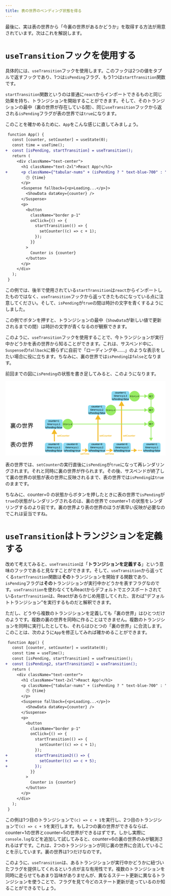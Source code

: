```yaml
---
title: 表の世界のペンディング状態を得る
---
```


最後に、実は表の世界から「今裏の世界があるかどうか」を取得する方法が用意されています。次はこれを解説します。

# `useTransition`フックを使用する

具体的には、`useTransition`フックを使用します。このフックは2つの値をタプルで返すフックであり、1つは`isPending`フラグ、もう1つは`startTransition`関数です。

`startTransition`関数というのは普通に`react`からインポートできるものと同じ効果を持ち、トランジションを開始することができます。そして、そのトランジションの最中（裏の世界が存在している間）、同じ`useTransition`フックから返される`isPending`フラグが表の世界では`true`になります。

このことを確かめるために、`App`をこんな感じに直してみましょう。

```diff tsx
 function App() {
   const [counter, setCounter] = useState(0);
   const time = useTime();
+  const [isPending, startTransition] = useTransition();
   return (
     <div className="text-center">
       <h1 className="text-2xl">React App!</h1>
+      <p className={"tabular-nums" + (isPending ? " text-blue-700" : "")}>
         🕒 {time}
       </p>
       <Suspense fallback={<p>Loading...</p>}>
         <ShowData dataKey={counter} />
       </Suspense>
       <p>
         <button
           className="border p-1"
           onClick={() => {
             startTransition(() => {
               setCounter((c) => c + 1);
             });
           }}
         >
           Counter is {counter}
         </button>
       </p>
     </div>
   );
 }
```

この例では、後半で使用されている`startTransition`は`react`からインポートしたものではなく、`useTransition`フックから返ってきたものになっている点に注意してください。そして、`isPending`が`true`の間は時計の文字を青くするようにしました。

この例でボタンを押すと、トランジションの最中（`ShowData`が新しい値で更新されるまでの間）は時計の文字が青くなるのが観察できます。

このように、`useTransition`フックを使用することで、今トランジションが実行中かどうかを表の世界から知ることができます。これは、サスペンド中に、`Suspense`の`fallback`に頼らずに自前で「ローディング中……」のような表示をしたい場合に役に立ちます。ちなみに、裏の世界では`isPending`は`false`となります。

前回までの図に`isPending`の状態を書き足してみると、このようになります。

![isPendingの状態を書き足した図](/images/react-concurrent-handson-2/pending-1.png)

表の世界では、`setCounter`の実行直後に`isPending`が`true`になって再レンダリングされます。それと同時に裏の世界が作られます。その後、サスペンドが終了して裏の世界の状態が表の世界に反映されるまで、表の世界では`isPending`は`true`のままです。

ちなみに、counter=0 の状態からボタンを押したときに表の世界で`isPending`が`true`の状態がレンダリングされるのは、裏の世界で counter=1 の状態をレンダリングするのより前です。裏の世界より表の世界のほうが素早い反映が必要なのでこれは妥当ですね。

# `useTransition`はトランジションを定義する

改めて考えてみると、`useTransition`は「**トランジションを定義する**」という意味のフックであると見なすことができます。そして、`useTransition`から返ってくる`startTransition`関数は**その**トランジションを開始する関数であり、`isPending`フラグは**その**トランジションが実行中かどうかを表すフラグなのです。`useTransition`を使わなくてもReactからデフォルトでエクスポートされている`startTransition`は、Reactがあらかじめ用意してくれた、言わば“デフォルトトランジション”を実行するものだと解釈できます。

ただし、どうやら複数のトランジションを定義しても「裏の世界」はひとつだけのようです。複数の裏の世界を同時に作ることはできません。複数のトランジションを同時に実行したとしても、それらはひとつの「裏の世界」に合流します。このことは、次のように`App`を修正してみれば確かめることができます。

```diff tsx
 function App() {
   const [counter, setCounter] = useState(0);
   const time = useTime();
   const [isPending, startTransition] = useTransition();
+  const [isPending2, startTransition2] = useTransition();
   return (
     <div className="text-center">
       <h1 className="text-2xl">React App!</h1>
       <p className={"tabular-nums" + (isPending ? " text-blue-700" : "")}>
         🕒 {time}
       </p>
       <Suspense fallback={<p>Loading...</p>}>
         <ShowData dataKey={counter} />
       </Suspense>
       <p>
         <button
           className="border p-1"
           onClick={() => {
             startTransition(() => {
               setCounter((c) => c + 1);
             });
+            startTransition2(() => {
+              setCounter((c) => c + 5);
+            });
           }}
         >
           Counter is {counter}
         </button>
       </p>
     </div>
   );
 }
```

この例は1つ目のトランジションで`(c) => c + 1`を実行し、2つ目のトランジションで`(c) => c + 5`を実行します。もし2つの裏の世界ができるならば、counter=1の世界とcounter=5の世界ができるはずです。しかし実際に`console.log`などを追加して試してみると、counter=6の裏の世界のみが観測されるはずです。これは、2つのトランジションが同じ裏の世界に合流していることを示しています。裏の世界は1つだけなのです。

このように、`useTransition`は、あるトランジションが実行中かどうかに紐づいたフラグを提供してくれるという点が主な有用性です。複数のトランジションを同時に走らせてもあまり旨味がありませんが、異なるステート更新に異なるトランジションを使うことで、フラグを見て今どのステート更新が走っているのか知ることができるでしょう。